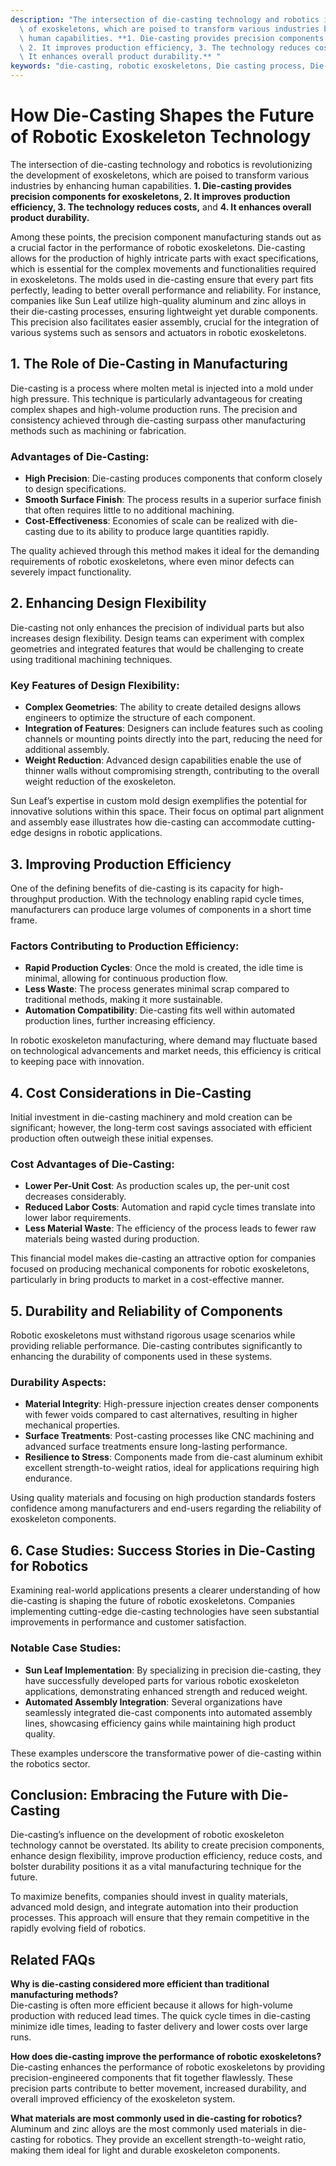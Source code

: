 ```yaml
---
description: "The intersection of die-casting technology and robotics is revolutionizing the development\
  \ of exoskeletons, which are poised to transform various industries by enhancing\
  \ human capabilities. **1. Die-casting provides precision components for exoskeletons,\
  \ 2. It improves production efficiency, 3. The technology reduces costs,** and **4.\
  \ It enhances overall product durability.** "
keywords: "die-casting, robotic exoskeletons, Die casting process, Die-cast aluminum"
---
```

# How Die-Casting Shapes the Future of Robotic Exoskeleton Technology

The intersection of die-casting technology and robotics is revolutionizing the development of exoskeletons, which are poised to transform various industries by enhancing human capabilities. **1. Die-casting provides precision components for exoskeletons, 2. It improves production efficiency, 3. The technology reduces costs,** and **4. It enhances overall product durability.** 

Among these points, the precision component manufacturing stands out as a crucial factor in the performance of robotic exoskeletons. Die-casting allows for the production of highly intricate parts with exact specifications, which is essential for the complex movements and functionalities required in exoskeletons. The molds used in die-casting ensure that every part fits perfectly, leading to better overall performance and reliability. For instance, companies like Sun Leaf utilize high-quality aluminum and zinc alloys in their die-casting processes, ensuring lightweight yet durable components. This precision also facilitates easier assembly, crucial for the integration of various systems such as sensors and actuators in robotic exoskeletons.

## **1. The Role of Die-Casting in Manufacturing**

Die-casting is a process where molten metal is injected into a mold under high pressure. This technique is particularly advantageous for creating complex shapes and high-volume production runs. The precision and consistency achieved through die-casting surpass other manufacturing methods such as machining or fabrication.

### Advantages of Die-Casting:
- **High Precision**: Die-casting produces components that conform closely to design specifications.
- **Smooth Surface Finish**: The process results in a superior surface finish that often requires little to no additional machining.
- **Cost-Effectiveness**: Economies of scale can be realized with die-casting due to its ability to produce large quantities rapidly.

The quality achieved through this method makes it ideal for the demanding requirements of robotic exoskeletons, where even minor defects can severely impact functionality.

## **2. Enhancing Design Flexibility**

Die-casting not only enhances the precision of individual parts but also increases design flexibility. Design teams can experiment with complex geometries and integrated features that would be challenging to create using traditional machining techniques.

### Key Features of Design Flexibility:
- **Complex Geometries**: The ability to create detailed designs allows engineers to optimize the structure of each component.
- **Integration of Features**: Designers can include features such as cooling channels or mounting points directly into the part, reducing the need for additional assembly.
- **Weight Reduction**: Advanced design capabilities enable the use of thinner walls without compromising strength, contributing to the overall weight reduction of the exoskeleton.

Sun Leaf’s expertise in custom mold design exemplifies the potential for innovative solutions within this space. Their focus on optimal part alignment and assembly ease illustrates how die-casting can accommodate cutting-edge designs in robotic applications.

## **3. Improving Production Efficiency**

One of the defining benefits of die-casting is its capacity for high-throughput production. With the technology enabling rapid cycle times, manufacturers can produce large volumes of components in a short time frame.

### Factors Contributing to Production Efficiency:
- **Rapid Production Cycles**: Once the mold is created, the idle time is minimal, allowing for continuous production flow.
- **Less Waste**: The process generates minimal scrap compared to traditional methods, making it more sustainable.
- **Automation Compatibility**: Die-casting fits well within automated production lines, further increasing efficiency.

In robotic exoskeleton manufacturing, where demand may fluctuate based on technological advancements and market needs, this efficiency is critical to keeping pace with innovation.

## **4. Cost Considerations in Die-Casting**

Initial investment in die-casting machinery and mold creation can be significant; however, the long-term cost savings associated with efficient production often outweigh these initial expenses.

### Cost Advantages of Die-Casting:
- **Lower Per-Unit Cost**: As production scales up, the per-unit cost decreases considerably.
- **Reduced Labor Costs**: Automation and rapid cycle times translate into lower labor requirements.
- **Less Material Waste**: The efficiency of the process leads to fewer raw materials being wasted during production.

This financial model makes die-casting an attractive option for companies focused on producing mechanical components for robotic exoskeletons, particularly in bring products to market in a cost-effective manner.

## **5. Durability and Reliability of Components**

Robotic exoskeletons must withstand rigorous usage scenarios while providing reliable performance. Die-casting contributes significantly to enhancing the durability of components used in these systems.

### Durability Aspects:
- **Material Integrity**: High-pressure injection creates denser components with fewer voids compared to cast alternatives, resulting in higher mechanical properties.
- **Surface Treatments**: Post-casting processes like CNC machining and advanced surface treatments ensure long-lasting performance.
- **Resilience to Stress**: Components made from die-cast aluminum exhibit excellent strength-to-weight ratios, ideal for applications requiring high endurance.

Using quality materials and focusing on high production standards fosters confidence among manufacturers and end-users regarding the reliability of exoskeleton components.

## **6. Case Studies: Success Stories in Die-Casting for Robotics**

Examining real-world applications presents a clearer understanding of how die-casting is shaping the future of robotic exoskeletons. Companies implementing cutting-edge die-casting technologies have seen substantial improvements in performance and customer satisfaction.

### Notable Case Studies:
- **Sun Leaf Implementation**: By specializing in precision die-casting, they have successfully developed parts for various robotic exoskeleton applications, demonstrating enhanced strength and reduced weight.
- **Automated Assembly Integration**: Several organizations have seamlessly integrated die-cast components into automated assembly lines, showcasing efficiency gains while maintaining high product quality.

These examples underscore the transformative power of die-casting within the robotics sector.

## **Conclusion: Embracing the Future with Die-Casting**

Die-casting’s influence on the development of robotic exoskeleton technology cannot be overstated. Its ability to create precision components, enhance design flexibility, improve production efficiency, reduce costs, and bolster durability positions it as a vital manufacturing technique for the future.

To maximize benefits, companies should invest in quality materials, advanced mold design, and integrate automation into their production processes. This approach will ensure that they remain competitive in the rapidly evolving field of robotics.

## Related FAQs

**Why is die-casting considered more efficient than traditional manufacturing methods?**  
Die-casting is often more efficient because it allows for high-volume production with reduced lead times. The quick cycle times in die-casting minimize idle times, leading to faster delivery and lower costs over large runs. 

**How does die-casting improve the performance of robotic exoskeletons?**  
Die-casting enhances the performance of robotic exoskeletons by providing precision-engineered components that fit together flawlessly. These precision parts contribute to better movement, increased durability, and overall improved efficiency of the exoskeleton system.

**What materials are most commonly used in die-casting for robotics?**  
Aluminum and zinc alloys are the most commonly used materials in die-casting for robotics. They provide an excellent strength-to-weight ratio, making them ideal for light and durable exoskeleton components.
